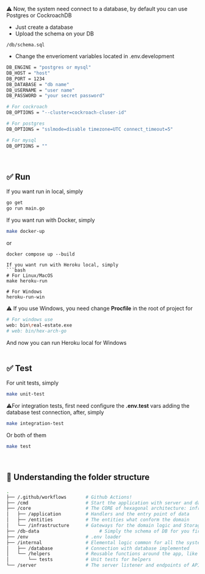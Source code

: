 
⚠️ Now, the system need connect to a database, by default you can use Postgres or CockroachDB
- Just create a database
- Upload the schema on your DB
```
/db/schema.sql
```
- Change the enverioment variables located in .env.development
```bash
DB_ENGINE = "postgres or mysql"
DB_HOST = "host"
DB_PORT = 1234
DB_DATABASE = "db name"
DB_USERNAME = "user name"
DB_PASSWORD = "your secret password"

# For cockroach
DB_OPTIONS = "--cluster=cockroach-cluser-id"

# For postgres
DB_OPTIONS = "sslmode=disable timezone=UTC connect_timeout=5"

# For mysql
DB_OPTIONS = ""
```
<br />

## ✅ Run

If you want run in local, simply

```bash
go get
go run main.go
```

If you want run with Docker, simply
```bash
make docker-up 
```

or
```
docker compose up --build

If you want run with Heroku local, simply
```bash
# For Linux/MacOS
make heroku-run

# For Windows
heroku-run-win
```

⚠️ If you use Windows, you need change **Procfile** in the root of project for
```bash
# For windows use 
web: bin\real-estate.exe
# web: bin/hex-arch-go
```
And now you can run Heroku local for Windows
<br /><br />

## ✅ Test
For unit tests, simply
```bash
make unit-test
```

⚠️For integration tests, first need configure the **.env.test** vars adding the database test connection, after, simply
```bash
make integration-test
```
Or both of them
```bash
make test
```
<br />

## 🌳 Understanding the folder structure
```bash
.
├── /.github/workflows       # Github Actions!
├── /cmd                     # Start the application with server and database
├── /core                    # The CORE of hexagonal architecture: infrastructure, application and domain
│   ├── /application         # Handlers and the entry point of data
│   ├── /entities            # The entities what conform the domain
│   └── /infrastructure      # Gateways for the domain logic and Storage/Repository for the implementation of database
├── /db-data                      # Simply the schema of DB for you first run
├── /env                     # .env loader
├── /internal                # Elemental logic common for all the system
│   ├── /database            # Connection with database implemented
│   └── /helpers             # Reusable functions around the app, like a UUID generation
│       └── tests            # Unit tests for helpers 
└── /server                  # The server listener and endpoints of API REST
```
